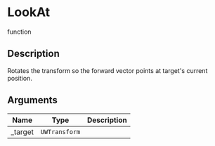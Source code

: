 # LookAt

<span class="badge badge-secondary">function</span>

## Description
Rotates the transform so the forward vector points at target's current position.

## Arguments
| Name | Type | Description |
| ---- | ---- | ----------- |
| _target | `UWTransform` |  |
